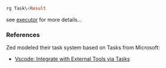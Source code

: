 
```rust
rg Task\<Result
```

see [executor](./executor.md) for more details...

### References

Zed modeled their task system based on Tasks from Microsoft:
- [Vscode: Integrate with External Tools via Tasks](https://code.visualstudio.com/docs/editor/tasks)
